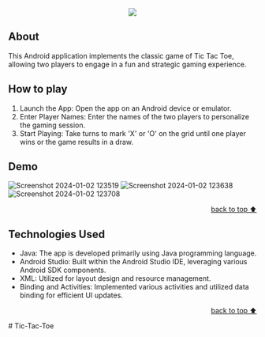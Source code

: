 <div align="center">
<img src="https://readme-typing-svg.demolab.com?font=Fira+Code&weight=500&size=40&pause=1000&color=B48FF7&random=false&width=460&height=70&lines=TIC+TAC+TOE+GAME">
</div>


## About<!-- Required -->
This Android application implements the classic game of Tic Tac Toe, allowing two players to engage in a fun and strategic gaming experience.



## How to play<!-- Required -->
1. Launch the App: Open the app on an Android device or emulator.
2. Enter Player Names: Enter the names of the two players to personalize the gaming session.
3. Start Playing: Take turns to mark 'X' or 'O' on the grid until one player wins or the game results in a draw.


## Demo<!-- Required -->

![Screenshot 2024-01-02 123519](https://github.com/nidhisn/Tic-Tac-Toe/assets/99794956/dcd2f178-ffca-47e0-89a0-6d128d73c39b)
![Screenshot 2024-01-02 123638](https://github.com/nidhisn/Tic-Tac-Toe/assets/99794956/3f8a18d5-d430-49f7-a691-1c8a4e9e4878)
![Screenshot 2024-01-02 123708](https://github.com/nidhisn/Tic-Tac-Toe/assets/99794956/b7c264d5-e37a-44d8-83cf-db366cdbbb51)


<!-- - Use this html element to create a back to top button. -->
<p align="right"><a href="#how-to-use-this-project">back to top ⬆️</a></p>


## Technologies Used<!-- Optional --> <!-- add learning_Rs-->
- Java: The app is developed primarily using Java programming language.
- Android Studio: Built within the Android Studio IDE, leveraging various Android SDK components.
- XML: Utilized for layout design and resource management.
- Binding and Activities: Implemented various activities and utilized data binding for efficient UI updates.

<!-- - Use this html element to create a back to top button. -->
<p align="right"><a href="#how-to-use-this-project">back to top ⬆️</a></p>﻿# Tic-Tac-Toe

